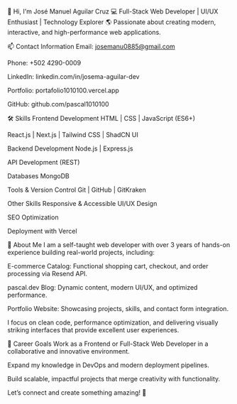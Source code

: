👋 Hi, I'm José Manuel Aguilar Cruz
💻 Full-Stack Web Developer | UI/UX Enthusiast | Technology Explorer
🌎 Passionate about creating modern, interactive, and high-performance web applications.

📫 Contact Information
Email: josemanu0885@gmail.com

Phone: +502 4290-0009

LinkedIn: linkedin.com/in/josema-aguilar-dev

Portfolio: portafolio1010100.vercel.app

GitHub: github.com/pascal1010100

🛠️ Skills
Frontend Development
HTML | CSS | JavaScript (ES6+)

React.js | Next.js | Tailwind CSS | ShadCN UI

Backend Development
Node.js | Express.js

API Development (REST)

Databases
MongoDB

Tools & Version Control
Git | GitHub | GitKraken

Other Skills
Responsive & Accessible UI/UX Design

SEO Optimization

Deployment with Vercel

🌟 About Me
I am a self-taught web developer with over 3 years of hands-on experience building real-world projects, including:

E-commerce Catalog: Functional shopping cart, checkout, and order processing via Resend API.

pascal.dev Blog: Dynamic content, modern UI/UX, and optimized performance.

Portfolio Website: Showcasing projects, skills, and contact form integration.

I focus on clean code, performance optimization, and delivering visually striking interfaces that provide excellent user experiences.

🎯 Career Goals
Work as a Frontend or Full-Stack Web Developer in a collaborative and innovative environment.

Expand my knowledge in DevOps and modern deployment pipelines.

Build scalable, impactful projects that merge creativity with functionality.

Let’s connect and create something amazing! 🚀
